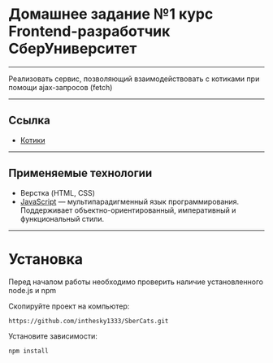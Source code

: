 # Домашнее задание №1 курс Frontend-разработчик СберУниверситет

---

Реализовать сервис, позволяющий взаимодействовать с котиками при помощи ajax-запросов (fetch)

---

## Ссылка
- [Котики](https://inthesky1333.github.io/SberCats/)
---

## Применяемые технологии

- Верстка (HTML, CSS)
- [JavaScript](https://www.javascript.com/)  — мультипарадигменный язык программирования. Поддерживает объектно-ориентированный, императивный и функциональный стили.
---

# Установка #

Перед началом работы необходимо проверить наличие установленного node.js и npm

Скопируйте проект на компьютер:

```
https://github.com/inthesky1333/SberCats.git
```

Установите зависимости:

```
npm install
```